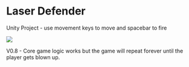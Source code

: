 # Laser Defender

Unity Project - use movement keys to move and spacebar to fire

<img src="https://github.com/ianb14/Laser-Defender/screenshot.png">

V0.8 - Core game logic works but the game will repeat forever until the player gets blown up.
